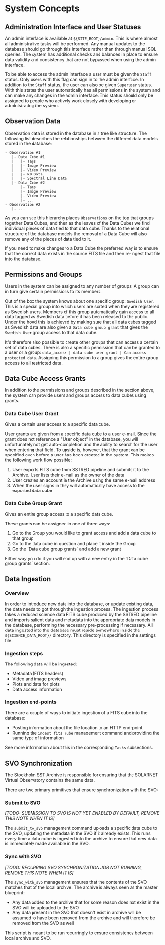# System Concepts

## Administration Interface and User Statuses

An admin interface is available at `${SITE_ROOT}/admin`. This is where almost all administrative tasks will be
performed. Any manual updates to the database should go through this interface rather than through manual SQL queries.
The system has additional checks and balances in place to ensure data validity and consistency that are not bypassed
when using the admin interface.

To be able to access the admin interface a user must be given the `Staff` status. Only users with this
flag can sign in to the admin interface. In addition to the `Staff` status, the user can also be given `Superuser`
status. With this status the user automatically has all permissions in the system and can make any changes in the admin
interface. This status should only be assigned to people who actively work closely with developing or administrating
the system.

## Observation Data

Observation data is stored in the database in a tree like structure. The following list describes the relationships
between the different data models stored in the database:

```
- Observation #1
   |- Data Cube #1
   |   |- Tags
   |   |- Image Preview
   |   |- Video Preview
   |   |- R0 Data
   |   |- Spectral Line Data
   |- Data Cube #2
       |- Tags
       |- Image Preview
       |- Video Preview
       |- ...
- Observation #2
   |- ...
```

As you can see this hierarchy places `Observations` on the top that groups together Data Cubes, and then as the leaves
of the Data Cubes we find individual pieces of data tied to that data cube. Thanks to the relational structure of the
database models the removal of a Data Cube will also remove any of the pieces of data tied to it.

If you need to make changes to a Data Cube the preferred way is to ensure that the correct data exists in the source
FITS file and then re-ingest that file into the database.

## Permissions and Groups

Users in the system can be assigned to any number of groups. A group can in turn give certain permissions to its
members.

Out of the box the system knows about one specific group: `Swedish User`. This is a special group into which users are
sorted when they are registered as Swedish users. Members of this group  automatically gain access to all data tagged
as Swedish data before it has been released to the public. Under the hood this is achieved by making sure that all data
cubes tagged as Swedish data are also given a `Data cube group grant` that gives the `Swedish User` group access to that
data cube.

It's therefore also possible to create other groups that can access a certain set of data cubes. There is also a
specific permission that can be granted to a user or a group: 
`data_access | data cube user grant | Can access protected data`. Assigning this permission to a group gives the entire
group access to all restricted data.

## Data Cube Access Grants

In addition to the permissions and groups described in the section above, the system can provide users and groups
access to data cubes using grants.

### Data Cube User Grant

Gives a certain user access to a specific data cube.

User grants are given from a specific data cube to a user e-mail.
Since the grant does not reference a "User object" in the database, you will unfortunately not get auto-completion and
the ability to search for the user when entering that field. To upside is, however, that the grant can be specified
even before a user has been created in the system. This makes the following work flow possible:

 1. User exports FITS cube from SSTRED pipeline and submits it to the Archive. User lists their e-mail as the owner of 
    the data
 2. User creates an account in the Archive using the same e-mail address
 3. When the user signs in they will automatically have access to the exported data cube
 
### Data Cube Group Grant

Gives an entire group access to a specific data cube.

These grants can be assigned in one of three ways:

 1. Go to the Group you would like to grant access and add a data cube to that group
 2. Go to the data cube in question and place it inside the Group
 3. Go the `Data cube group grants´ and add a new grant

Either way you do it you will end up with a new entry in the `Data cube group grants´ section.

## Data Ingestion

### Overview

In order to introduce new data into the database, or update existing data, the data needs to got through the ingestion
process. The ingestion process takes a reduced science data FITS cube produced by the SSTRED pipeline and imports
salient data and metadata into the appropriate data models in the database, performing the necessary pre-processing if 
necessary. All data ingested into the database must reside somewhere inside the `${SCIENCE_DATA_ROOT}/` directory. This
directory is specified in the settings file. 

### Ingestion steps

The following data will be ingested:

 * Metadata (FITS headers)
 * Video and image previews
 * Plots and data for plots
 * Data access information

### Ingestion end-points

There are a couple of ways to initiate ingestion of a FITS cube into the database:

 * Posting information about the file location to an HTTP end-point
 * Running the `ingest_fits_cube` management command and providing the same type of information

See more information about this in the corresponding `Tasks` subsections.
 
## SVO Synchronization

The Stockholm SST Archive is responsible for ensuring that the SOLARNET Virtual Observatory contains the same data.

There are two primary primitives that ensure synchronization with the SVO:

### Submit to SVO

_[TODO: SUBMISSION TO SVO IS NOT YET ENABLED BY DEFAULT, REMOVE THIS NOTE WHEN IT IS]_

The `submit_to_svo` management command uploads a specific data cube to the SVO, updating the metadata in the SVO if it
already exists. This runs every time a data cube is ingested into the archive to ensure that new data is immediately
made available in the SVO.

### Sync with SVO

_[TODO: RECURRING SVO SYNCHRONIZATION JOB NOT RUNNING, REMOVE THIS NOTE WHEN IT IS]_

The `sync_with_svo` management ensures that the contents of the SVO matches that of the local archive. The archive is
always seen as the master blueprint:

 * Any data added to the archive that for some reason does not exist in the SVO 
   will be uploaded to the SVO
 * Any data present in the SVO that doesn't exist in archive will be assumed to have been removed from the archive and
   will therefore be removed from the SVO as well

This script is meant to be run recurringly to ensure consistency between local archive and SVO.    
